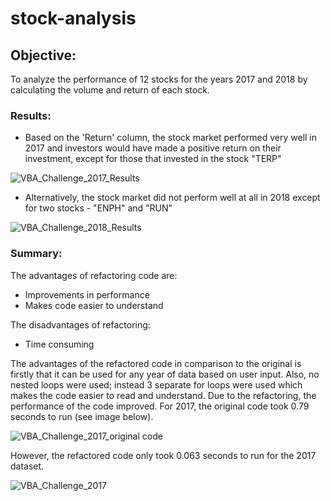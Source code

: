 # stock-analysis

## Objective: 
To analyze the performance of 12 stocks for the years 2017 and 2018 by calculating the volume and return of each stock. 

### Results: 
- Based on the 'Return' column, the stock market performed very well in 2017 and investors would have made a positive return on their investment, except for those that invested in the stock "TERP" 

![VBA_Challenge_2017_Results](https://user-images.githubusercontent.com/113721712/207429706-1c12b641-6768-4855-911e-67ad7d03c622.png)

- Alternatively, the stock market did not perform well at all in 2018 except for two stocks - "ENPH" and "RUN" 

![VBA_Challenge_2018_Results](https://user-images.githubusercontent.com/113721712/207429930-101934dc-9e34-4998-ac53-aee3b8ccd7a6.png)

### Summary: 
The advantages of refactoring code are: 
- Improvements in performance 
- Makes code easier to understand 

The disadvantages of refactoring: 
- Time consuming 

The advantages of the refactored code in comparison to the original is firstly that it can be used for any year of data based on user input. Also, no nested loops were used; instead 3 separate for loops were used which makes the code easier to read and understand. Due to the refactoring, the performance of the code improved. For 2017, the original code took 0.79 seconds to run (see image below). 

![VBA_Challenge_2017_original code](https://user-images.githubusercontent.com/113721712/207432175-2e6d87b0-6c6e-4484-99fb-662ade5edc1d.png)

However, the refactored code only took 0.063 seconds to run for the 2017 dataset. 

![VBA_Challenge_2017](https://user-images.githubusercontent.com/113721712/207432345-30e5bb68-625c-44e9-b4dc-11c64e033bd2.png)



